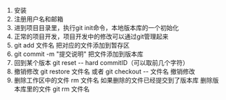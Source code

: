 1. 安装
2. 注册用户名和邮箱
3. 进到项目目录里，执行git init命令，本地版本库的一个初始化
4. 正常的项目开发，项目开发中的修改可以通过git管理起来
5. git add 文件名 把对应的文件添加到暂存区
6. git commit -m "提交说明" 把文件添加到版本库
7. 回到某个版本 git reset -- hard  commitID（可以取前几个字符）
8. 撤销修改 git restore 文件名 或者 git checkout -- 文件名 撤销修改
9. 删除工作区中的文件 rm 文件名  如果删除的文件已经提交到了版本库  删除版本库里的文件  git rm 文件名 


